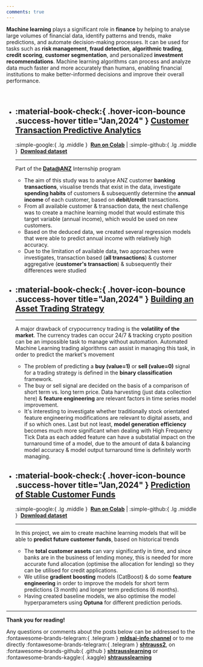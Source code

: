 ```yaml
---
comments: true
---
```


**Machine learning** plays a significant role in **finance** by helping to analyse large volumes of financial data, identify patterns and trends, make predictions, and automate decision-making processes. It can be used for tasks such as **risk management**, **fraud detection**, **algorithmic trading**, **credit scoring**, **customer segmentation**, and personalized **investment recommendations**. Machine learning algorithms can process and analyze data much faster and more accurately than humans, enabling financial institutions to make better-informed decisions and improve their overall performance.

<br>

<div class="grid cards" markdown >

  - ## :material-book-check:{ .hover-icon-bounce .success-hover title="Jan,2024" } **[Customer Transaction Predictive Analytics](https://www.kaggle.com/code/shtrausslearning/customer-transaction-predictive-analytics)** 

	:simple-google:{ .lg .middle }&nbsp; <b>[Run on Colab](https://colab.research.google.com/drive/12w6EXoyRByFT6q2cmprac1msn7h4aC3o?usp=sharing)</b>  | :simple-github:{ .lg .middle }&nbsp; <b>[Download dataset](https://github.com/shtrausslearning/Data-Science-Portfolio/tree/main/ANZ_internship)</b>

	---

	Part of the **[Data@ANZ](https://www.theforage.com/virtual-internships/prototype/ZLJCsrpkHo9pZBJNY/ANZ-Virtual-Internship)** Internship program 

	- The aim of this study was to analyse ANZ customer **banking transactions**, visualise trends that exist in the data, investigate **spending habits** of customers & subsequently determine the **annual income** of each customer, based on **debit/credit** transactions. 
	- From all available customer & transaction data, the next challenge was to create a machine learning model that would estimate this target variable (annual income), which would be used on new customers. 
	- Based on the deduced data, we created several regression models that were able to predict annual income with relatively high accuracy. 
	- Due to the limitation of available data, two approaches were investigates, transaction based (**all transactions**) & customer aggregative (**customer's transaction**) & subsequently their differences were studied

</div>

<div class="grid cards" markdown >

  - ## :material-book-check:{ .hover-icon-bounce .success-hover title="Jan,2024" } **[Building an Asset Trading Strategy](https://www.kaggle.com/code/shtrausslearning/building-an-asset-trading-strategy)** 

	---

	A major drawback of crypocurrency trading is the **volatility of the market**. The currency trades can occur 24/7 & tracking crypto position can be an impossible task to manage without automation. Automated Machine Learning trading algorithms can assist in managing this task, in order to predict the market's movement 

	- The problem of predicting a **buy (value=1)** or **sell (value=0)** signal for a trading strategy is defined in the **binary classification** framework. 
	- The buy or sell signal are decided on the basis of a comparison of short term vs. long term price. Data harvesting (just data collection here) & **feature engineering** are relevant factors in time series model improvement.
	- It's interesting to investigate whether traditionally stock orientated feature engineering modifications are relevant to digital assets, and if so which ones. Last but not least, **model generation efficiency** becomes much more significant when dealing with High Frequency Tick Data as each added feature can have a substatial impact on the turnaround time of a model, due to the amount of data & balancing model accuracy & model output turnaround time is definitely worth managing.

</div>


<div class="grid cards" markdown >

  - ## :material-book-check:{ .hover-icon-bounce .success-hover title="Jan,2024" } **[Prediction of Stable Customer Funds](https://shtrausslearning.github.io/blog/2023/11/17/prediction-of-customer-stable-funds-volume.html)** 

  	
 	:simple-google:{ .lg .middle }&nbsp; <b>[Run on Colab](https://colab.research.google.com/drive/12NsWf3ePkrF7bhfTwEfJVVismvZmKXVb?usp=sharing)</b>  | :simple-github:{ .lg .middle }&nbsp; <b>[Download dataset](https://github.com/shtrausslearning/Data-Science-Portfolio/tree/main/sbe_internship)</b>
 	

	---

    In this project, we aim to create machine learning models that will be able to **predict future customer funds**, based on historical trends

	- The **total customer assets** can vary significantly in time, and since banks are in the business of lending money, this is needed for more accurate fund allocation (optimise the allocation for lending) so they can be utilised for credit applications. 
	- We utilise **gradient boosting** models (CatBoost) & do some **feature engineering** in order to improve the models for short term predictions (3 month) and longer term predictions (6 months). 
	- Having created baseline models, we also optimise the model hyperparameters using **Optuna** for different prediction periods.

</div>


---

**Thank you for reading!**

Any questions or comments about the posts below can be addressed to the :fontawesome-brands-telegram:{ .telegram } **[mldsai-info channel](https://t.me/mldsai_info)** or to me directly :fontawesome-brands-telegram:{ .telegram } **[shtrauss2](https://t.me/shtrauss2)**, on :fontawesome-brands-github:{ .github } **[shtrausslearning](https://github.com/shtrausslearning)** or :fontawesome-brands-kaggle:{ .kaggle} **[shtrausslearning](https://kaggle.com/shtrausslearning)**
